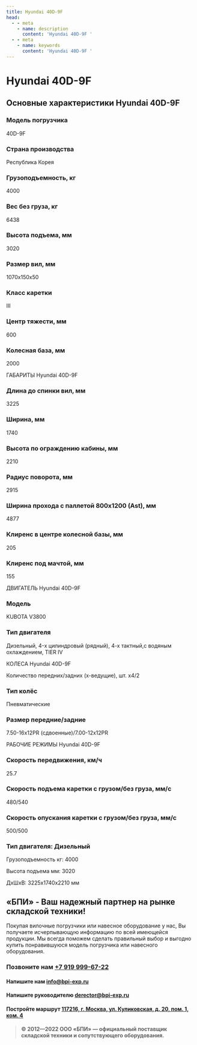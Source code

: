 ```yaml
---
title: Hyundai 40D-9F
head:
  - - meta
    - name: description
      content: 'Hyundai 40D-9F '
  - - meta
    - name: keywords 
      content: 'Hyundai 40D-9F '
---
```


# Hyundai 40D-9F
## Основные характеристики Hyundai 40D-9F

### Модель погрузчика
40D-9F
### Страна производства
Республика Корея
### Грузоподъемность, кг
4000
### Вес без груза, кг
6438
### Высота подъема, мм
3020
### Размер вил, мм
1070x150x50
### Класс каретки
III
### Центр тяжести, мм
600
### Колесная база, мм
2000

ГАБАРИТЫ Hyundai 40D-9F

### Длина до спинки вил, мм
3225
### Ширина, мм
1740
### Высота по ограждению кабины, мм
2210
### Радиус поворота, мм
2915
### Ширина прохода с паллетой 800х1200 (Ast), мм
4877
### Клиренс в центре колесной базы, мм
205
### Клиренс под мачтой, мм
155

ДВИГАТЕЛЬ Hyundai 40D-9F

### Модель
KUBOTA V3800
### Тип двигателя
Дизельный, 4-x цилиндровый (рядный), 4-х тактный,с водяным охлаждением, TIER IV

КОЛЕСА Hyundai 40D-9F

Количество передних/задних (х-ведущие), шт.
х4/2
### Тип колёс
Пневматические
### Размер передние/задние
7.50-16x12PR (сдвоенные)/7.00-12x12PR

РАБОЧИЕ РЕЖИМЫ Hyundai 40D-9F

### Скорость передвижения, км/ч
25.7
### Скорость подъема каретки с грузом/без груза, мм/с
480/540
### Скорость опускания каретки с грузом/без груза, мм/с
500/500
### Тип двигателя: Дизельный

Грузоподъемность кг: 4000

Высота подъема мм: 3020

ДxШxВ: 3225x1740x2210 мм







## «БПИ» - Ваш надежный партнер на рынке складской техники!

Покупая вилочные погрузчики или навесное оборудование у нас, Вы получаете исчерпывающую информацию по всей имеющейся продукции. Мы всегда поможем сделать правильный выбор и выгодно купить понравившуюся модель погрузчика или навесного оборудования.


### Позвоните нам <a href="tel:+79199996722">+7 919 999-67-22</a>

#### Напишите нам <a href="mailto:info@bpi-exp.ru">info@bpi-exp.ru</a>

#### Напишите руководителю <a href="mailto:derector@bpi-exp.ru">derector@bpi-exp.ru</a>

#### Постройте маршрут <a href="https://yandex.ru/maps/213/moscow/?from=api-maps&ll=37.560718%2C55.567506&mode=routes&origin=jsapi_2_1_79&rtext=~55.567988%2C37.560664&rtt=mt&ruri=~&z=19">117216, г. Москва, ул. Куликовская, д. 20, пом. 1, ком. 4</a>

> **© 2012—2022 ООО «БПИ» — официальный поставщик складской техники и сопутствующего оборудования.**
